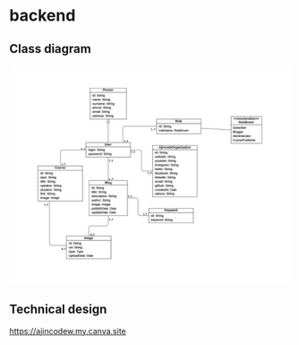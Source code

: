 ﻿# backend
## Class diagram

![Class diagram](./demo/classDiagram.jpg)

## Technical design
https://ajincodew.my.canva.site
